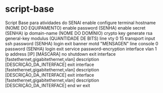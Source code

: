# script-base
Script Base para atividades do SENAI
enable
configure terminal
hostname (NOME DO EQUIPAMENTO)
enable password (SENHA)
enable secret (SENHA)
ip domain-name (NOME DO DOMÍNIO)
crypto key generate rsa general-key modulus (QUANTIDADE DE BITS)
line vty 0 15
transport input ssh
password (SENHA)
login
exit
banner motd "MENSAGEN"
line console 0
password (SENHA)
login
exit
service password-encryption
interface vlan 1
ip address [IP] [MÁSCARA]
no shutdown
exit
interface [fastethernet,gigabitethernet,vlan]
description [DESCRIÇÃO_DA_INTERFACE]
exit
interface [fastethernet,gigabitethernet,vlan]
description [DESCRIÇÃO_DA_INTERFACE]
exit
interface [fastethernet,gigabitethernet,vlan]
description [DESCRIÇÃO_DA_INTERFACE]
end
wr
exit
